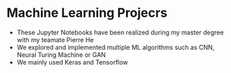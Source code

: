 # Machine Learning Projecrs
- These Jupyter Notebooks have been realized during my master degree with my teamate Pierre He
- We explored and implemented multiple ML algorithms such as CNN, Neural Turing Machine or GAN 
- We mainly used Keras and Tensorflow
